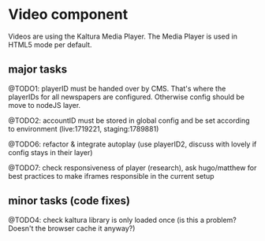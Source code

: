# Video component

Videos are using the Kaltura Media Player. The Media Player is used in HTML5 mode per default.

## major tasks

@TODO1: playerID must be handed over by CMS. That's where the playerIDs for all newspapers are configured. Otherwise config should be move to nodeJS layer.

@TODO2: accountID must be stored in global config and be set according to environment (live:1719221, staging:1789881)

@TODO6: refactor & integrate autoplay (use playerID2, discuss with lovely if config stays in their layer)

@TODO7: check responsiveness of player (research), ask hugo/matthew for best practices to make iframes responsible in the current setup

## minor tasks (code fixes)

@TODO4: check kaltura library is only loaded once (is this a problem? Doesn't the browser cache it anyway?)

